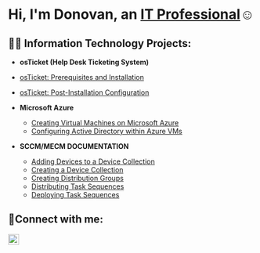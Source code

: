 <h1>Hi, I'm Donovan, an <a href="https://www.linkedin.com/in/donovan-reyes/">IT Professional</a>☺</h1>

<h2>👨‍💻 Information Technology Projects:</h2>

- <b>osTicket (Help Desk Ticketing System)</b>
-   [osTicket: Prerequisites and Installation](https://github.com/DonovanReyes/osticketing-prereqs)
  - [osTicket: Post-Installation Configuration](https://github.com/DonovanReyes/post-install-config)
- <b>Microsoft Azure</b>
  - [Creating Virtual Machines on Microsoft Azure](https://github.com/DonovanReyes/azure-virtual-machines)
  - [Configuring Active Directory within Azure VMs](https://github.com/DonovanReyes/configure-ad)
 
- <b>SCCM/MECM DOCUMENTATION</b>
  - [Adding Devices to a Device Collection]()
  - [Creating a Device Collection]()
  - [Creating Distribution Groups]()
  - [Distributing Task Sequences]()
  - [Deploying Task Sequences]()
    

<h2>🤳Connect with me:</h2>

[<img align="left" alt="Josh | LinkedIn" width="22px" src="https://cdn.jsdelivr.net/npm/simple-icons@v3/icons/linkedin.svg" />][linkedin]

[linkedin]: https://linkedin.com/in/donovan-reyes/
